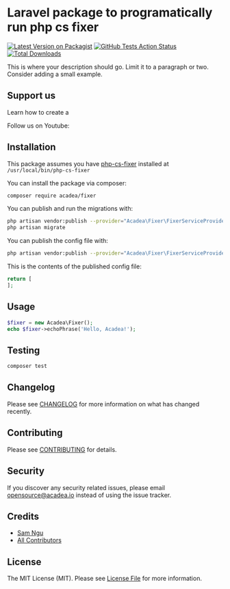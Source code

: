 # Laravel package to programatically run php cs fixer

[![Latest Version on Packagist](https://img.shields.io/packagist/v/acadea/fixer.svg?style=flat-square)](https://packagist.org/packages/acadea/fixer)
[![GitHub Tests Action Status](https://img.shields.io/github/workflow/status/acadea/fixer/run-tests?label=tests)](https://github.com/acadea/fixer/actions?query=workflow%3Arun-tests+branch%3Amaster)
[![Total Downloads](https://img.shields.io/packagist/dt/acadea/fixer.svg?style=flat-square)](https://packagist.org/packages/acadea/fixer)


This is where your description should go. Limit it to a paragraph or two. Consider adding a small example.

## Support us

Learn how to create a 

Follow us on Youtube: 


## Installation

This package assumes you have [php-cs-fixer](https://github.com/FriendsOfPhp/PHP-CS-Fixer) installed at `/usr/local/bin/php-cs-fixer`

You can install the package via composer:

```bash
composer require acadea/fixer
```

You can publish and run the migrations with:

```bash
php artisan vendor:publish --provider="Acadea\Fixer\FixerServiceProvider" --tag="migrations"
php artisan migrate
```

You can publish the config file with:
```bash
php artisan vendor:publish --provider="Acadea\Fixer\FixerServiceProvider" --tag="config"
```

This is the contents of the published config file:

```php
return [
];
```

## Usage

``` php
$fixer = new Acadea\Fixer();
echo $fixer->echoPhrase('Hello, Acadea!');
```

## Testing

``` bash
composer test
```

## Changelog

Please see [CHANGELOG](CHANGELOG.md) for more information on what has changed recently.

## Contributing

Please see [CONTRIBUTING](.github/CONTRIBUTING.md) for details.

## Security

If you discover any security related issues, please email opensource@acadea.io instead of using the issue tracker.

## Credits

- [Sam Ngu](https://github.com/sam-ngu)
- [All Contributors](../../contributors)

## License

The MIT License (MIT). Please see [License File](LICENSE.md) for more information.

